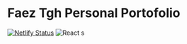 # Faez Tgh Personal Portofolio
[![Netlify Status](https://api.netlify.com/api/v1/badges/0a319abb-ad21-4502-8673-fdef1f46cc5a/deploy-status)](https://app.netlify.com/sites/faeztgh/deploys)
![React](https://img.shields.io/badge/%20-React-blue)
s